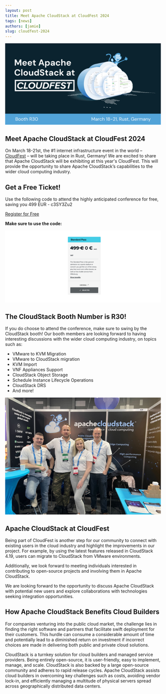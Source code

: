```yaml
---
layout: post
title: Meet Apache CloudStack at CloudFest 2024
tags: [news]
authors: [jamie]
slug: cloudfest-2024
---
```


![](header.png "Blog Header Image")

<h2>Meet Apache CloudStack at CloudFest 2024</h2>

On March 18-21st, the #1 internet infrastructure event in the world –
[CloudFest](https://www.cloudfest.com/) – will be taking place in
Rust, Germany! We are excited to share that Apache CloudStack will be
exhibiting at this year's CloudFest. This will provide the opportunity
to share Apache CloudStack’s capabilities to the wider cloud computing
industry.

<!-- truncate -->

## Get a Free Ticket!

Use the following code to attend the highly anticipated conference for
free, saving you 499 EUR - c3SY3Zu2

<div class="col col-3 col-lg text-center">
<a class="button button--primary"
href="https://registration.cloudfest.com/registration" target="_blank">Register for Free</a>
</div>

**Make sure to use the code:**

![](tickets.png "the cloudstack team")

## The CloudStack Booth Number is R30!

If you do choose to attend the conference, make sure to swing by the
CloudStack booth! Our booth members are looking forward to having
interesting discussions with the wider cloud computing industry, on
topics such as:

- VMware to KVM Migration
- VMware to CloudStack migration
- KVM Import
- VNF Appliances Support
- CloudStack Object Storage
- Schedule Instance Lifecycle Operations
- CloudStack DRS
- And more!

![](team.png "the cloudstack team")

## Apache CloudStack at CloudFest

Being part of CloudFest is another step for our community to connect
with existing users in the cloud industry and highlight the
improvements in our project. For example, by using the latest features
released in CloudStack 4.19, users can migrate to CloudStack from
VMware environments.

Additionally, we look forward to meeting individuals interested in
contributing to open-source projects and involving them in Apache
CloudStack.

We are looking forward to the opportunity to discuss Apache CloudStack
with potential new users and explore collaborations with technologies
seeking integration opportunities.


## How Apache CloudStack Benefits Cloud Builders

For companies venturing into the public cloud market, the challenge
lies in finding the right software and partners that facilitate swift
deployment for their customers. This hurdle can consume a considerable
amount of time and potentially lead to a diminished return on
investment if incorrect choices are made in delivering both public and
private cloud solutions.

CloudStack is a turnkey solution for cloud builders and managed
service providers. Being entirely open-source, it is user-friendly,
easy to implement, manage, and scale. CloudStack is also backed by a
large open-source community and adheres to rapid release
cycles. Apache CloudStack assists cloud builders in overcoming key
challenges such as costs, avoiding vendor lock-in, and efficiently
managing a multitude of physical servers spread across geographically
distributed data centers.
